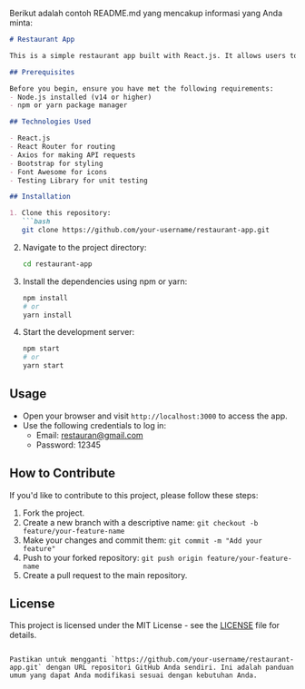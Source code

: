 Berikut adalah contoh README.md yang mencakup informasi yang Anda minta:

```markdown
# Restaurant App

This is a simple restaurant app built with React.js. It allows users to view a list of restaurants and their details.

## Prerequisites

Before you begin, ensure you have met the following requirements:
- Node.js installed (v14 or higher)
- npm or yarn package manager

## Technologies Used

- React.js
- React Router for routing
- Axios for making API requests
- Bootstrap for styling
- Font Awesome for icons
- Testing Library for unit testing

## Installation

1. Clone this repository:
   ```bash
   git clone https://github.com/your-username/restaurant-app.git
   ```

2. Navigate to the project directory:
   ```bash
   cd restaurant-app
   ```

3. Install the dependencies using npm or yarn:
   ```bash
   npm install
   # or
   yarn install
   ```

4. Start the development server:
   ```bash
   npm start
   # or
   yarn start
   ```

## Usage

- Open your browser and visit `http://localhost:3000` to access the app.
- Use the following credentials to log in:
  - Email: restauran@gmail.com
  - Password: 12345

## How to Contribute

If you'd like to contribute to this project, please follow these steps:
1. Fork the project.
2. Create a new branch with a descriptive name: `git checkout -b feature/your-feature-name`
3. Make your changes and commit them: `git commit -m "Add your feature"`
4. Push to your forked repository: `git push origin feature/your-feature-name`
5. Create a pull request to the main repository.

## License

This project is licensed under the MIT License - see the [LICENSE](LICENSE) file for details.
```

Pastikan untuk mengganti `https://github.com/your-username/restaurant-app.git` dengan URL repositori GitHub Anda sendiri. Ini adalah panduan umum yang dapat Anda modifikasi sesuai dengan kebutuhan Anda.